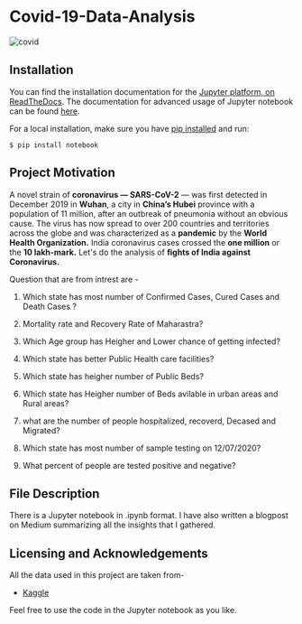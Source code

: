 # Covid-19-Data-Analysis

![covid](https://unsplash.com/photos/rnr8D3FNUNY)

## Installation
You can find the installation documentation for the
[Jupyter platform, on ReadTheDocs](https://jupyter.readthedocs.io/en/latest/install.html).
The documentation for advanced usage of Jupyter notebook can be found
[here](https://jupyter-notebook.readthedocs.io/en/latest/).

For a local installation, make sure you have
[pip installed](https://pip.readthedocs.io/en/stable/installing/) and run:

    $ pip install notebook

## Project Motivation

A novel strain of **coronavirus — SARS-CoV-2** — was first detected in December 2019 in **Wuhan**, a city in **China’s Hubei** province with a population of 11 million, after an outbreak of pneumonia without an obvious cause. 
The virus has now spread to over 200 countries and territories across the globe and was characterized as a **pandemic** by the **World Health Organization.**
India coronavirus cases crossed the **one million** or the **10 lakh-mark.** Let's do the analysis of **fights of India against Coronavirus.**

Question that are from intrest are -

1) Which state has most number of Confirmed Cases, Cured Cases and Death Cases ?

2) Mortality rate and Recovery Rate of Maharastra?

3) Which Age group has Heigher and Lower chance of getting infected?

4) Which state has better Public Health care facilities?

5) Which state has heigher number of Public Beds?

6) Which state has Heigher number of Beds avilable in urban areas and Rural areas?

7) what are the number of people hospitalized, recoverd, Decased and Migrated?

8) Which state has most number of sample testing on 12/07/2020?

9) What percent of people are tested positive and negative?

## File Description

There is a Jupyter notebook in .ipynb format. I have also written a blogpost on Medium summarizing all the insights that I gathered.





## Licensing and Acknowledgements
 All the data used in this project are taken from-
 
 - [Kaggle](https://www.kaggle.com/sudalairajkumar/covid19-in-india)
 
 Feel free to use the code in the Jupyter notebook as you like.

